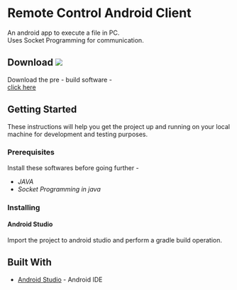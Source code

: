 # Remote Control Android Client
An android app to execute a file in PC.<br />
Uses Socket Programming for communication.<br />

## Download <img src="https://img.shields.io/badge/alfred-download-brightgreen.svg">
Download the pre - build software -<br/>
[click here](https://drive.google.com/file/d/1k_WCEi6Y3F7o5jtjSf7I2tyAadbRUEF8/view?usp=sharing) <br/>


## Getting Started
These instructions will help you get the project up and running on your local machine for development and testing purposes.

### Prerequisites
Install these softwares before going further - 
* *JAVA*
* *Socket Programming in java*

### Installing
#### Android Studio
Import the project to android studio and perform a gradle build operation.


## Built With
* [Android Studio](https://developer.android.com/studio/index.html) - Android IDE



